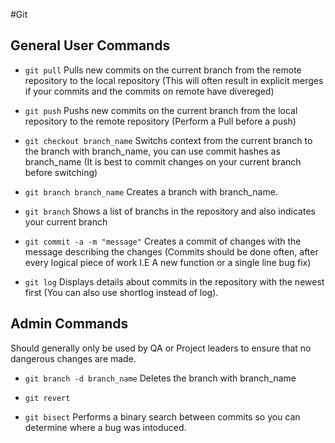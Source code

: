 #Git

## General User Commands
* `git pull` Pulls new commits on the current branch from the remote
    repository to the local repository (This will often result in explicit
    merges if your commits and the commits on remote have divereged)

* `git push` Pushs new commits on the current branch from the local
    repository to the remote repository (Perform a Pull before a push)

* `git checkout branch_name` Switchs context from the current branch to the
    branch with branch_name, you can use commit hashes as branch_name (It
    is best to commit changes on your current branch before switching)

* `git branch branch_name` Creates a branch with branch\_name.

* `git branch` Shows a list of branchs in the repository and also indicates
    your current branch

* `git commit -a -m "message"` Creates a commit of changes with the message
    describing the changes (Commits should be done often, after every logical
    piece of work I.E A new function or a single line bug fix)

* `git log` Displays details about commits in the repository with the newest
    first (You can also use shortlog instead of log).

## Admin Commands
Should generally only be used by QA or Project leaders to ensure that no
dangerous changes are made.

* `git branch -d branch_name` Deletes the branch with branch\_name

* `git revert`

* `git bisect` Performs a binary search between commits so you can determine
    where a bug was intoduced.



